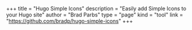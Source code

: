 +++
title = "Hugo Simple Icons"
description = "Easily add Simple Icons to your Hugo site"
author = "Brad Parbs"
type = "page"
kind = "tool"
link = "https://github.com/bradp/hugo-simple-icons"
+++
